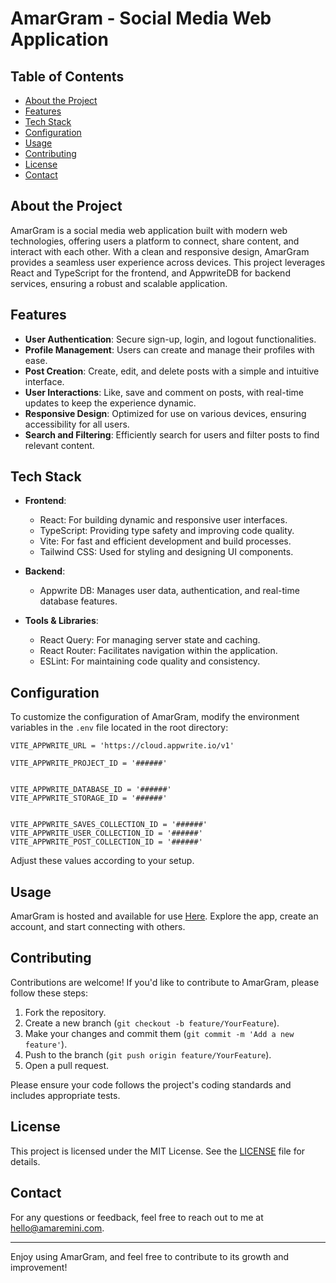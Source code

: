 # AmarGram - Social Media Web Application

## Table of Contents

- [About the Project](#about-the-project)
- [Features](#features)
- [Tech Stack](#tech-stack)
- [Configuration](#configuration)
- [Usage](#usage)
- [Contributing](#contributing)
- [License](#license)
- [Contact](#contact)

## About the Project

AmarGram is a social media web application built with modern web technologies, offering users a platform to connect, share content, and interact with each other. With a clean and responsive design, AmarGram provides a seamless user experience across devices. This project leverages React and TypeScript for the frontend, and AppwriteDB for backend services, ensuring a robust and scalable application.

## Features

- **User Authentication**: Secure sign-up, login, and logout functionalities.
- **Profile Management**: Users can create and manage their profiles with ease.
- **Post Creation**: Create, edit, and delete posts with a simple and intuitive interface.
- **User Interactions**: Like, save and comment on posts, with real-time updates to keep the experience dynamic.
- **Responsive Design**: Optimized for use on various devices, ensuring accessibility for all users.
- **Search and Filtering**: Efficiently search for users and filter posts to find relevant content.

## Tech Stack

- **Frontend**:
  - React: For building dynamic and responsive user interfaces.
  - TypeScript: Providing type safety and improving code quality.
  - Vite: For fast and efficient development and build processes.
  - Tailwind CSS: Used for styling and designing UI components.

- **Backend**:
  - Appwrite DB: Manages user data, authentication, and real-time database features.

- **Tools & Libraries**:
  - React Query: For managing server state and caching.
  - React Router: Facilitates navigation within the application.
  - ESLint: For maintaining code quality and consistency.


## Configuration

To customize the configuration of AmarGram, modify the environment variables in the `.env` file located in the root directory:

```plaintext
VITE_APPWRITE_URL = 'https://cloud.appwrite.io/v1'

VITE_APPWRITE_PROJECT_ID = '######'


VITE_APPWRITE_DATABASE_ID = '######'
VITE_APPWRITE_STORAGE_ID = '######'


VITE_APPWRITE_SAVES_COLLECTION_ID = '######'
VITE_APPWRITE_USER_COLLECTION_ID = '######'
VITE_APPWRITE_POST_COLLECTION_ID = '######'
```

Adjust these values according to your setup.

## Usage

AmarGram is hosted and available for use [Here](https://social.amaremini.com). Explore the app, create an account, and start connecting with others.

## Contributing

Contributions are welcome! If you'd like to contribute to AmarGram, please follow these steps:

1. Fork the repository.
2. Create a new branch (`git checkout -b feature/YourFeature`).
3. Make your changes and commit them (`git commit -m 'Add a new feature'`).
4. Push to the branch (`git push origin feature/YourFeature`).
5. Open a pull request.

Please ensure your code follows the project's coding standards and includes appropriate tests.

## License

This project is licensed under the MIT License. See the [LICENSE](LICENSE) file for details.

## Contact

For any questions or feedback, feel free to reach out to me at [hello@amaremini.com](mailto:hello@amaremini.com).

---

Enjoy using AmarGram, and feel free to contribute to its growth and improvement!
